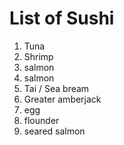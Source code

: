 # List of Sushi
1. Tuna
2. Shrimp
3. salmon
4. salmon
5. Tai / Sea bream
6. Greater amberjack
7. egg
8. flounder
9. seared salmon